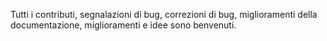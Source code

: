 Tutti i contributi, segnalazioni di bug, correzioni di bug, miglioramenti della documentazione, miglioramenti e idee sono benvenuti.
